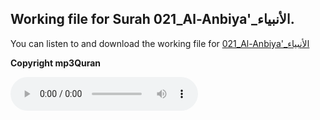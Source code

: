 
## Working file for Surah 021_Al-Anbiya'_الأنبياء.

You can listen to and download the working file for [021_Al-Anbiya'_الأنبياء](https://server13.mp3quran.net/husr/021.mp3)

**Copyright mp3Quran**

<audio controls src="https://server13.mp3quran.net/husr/021.mp3"></audio>
